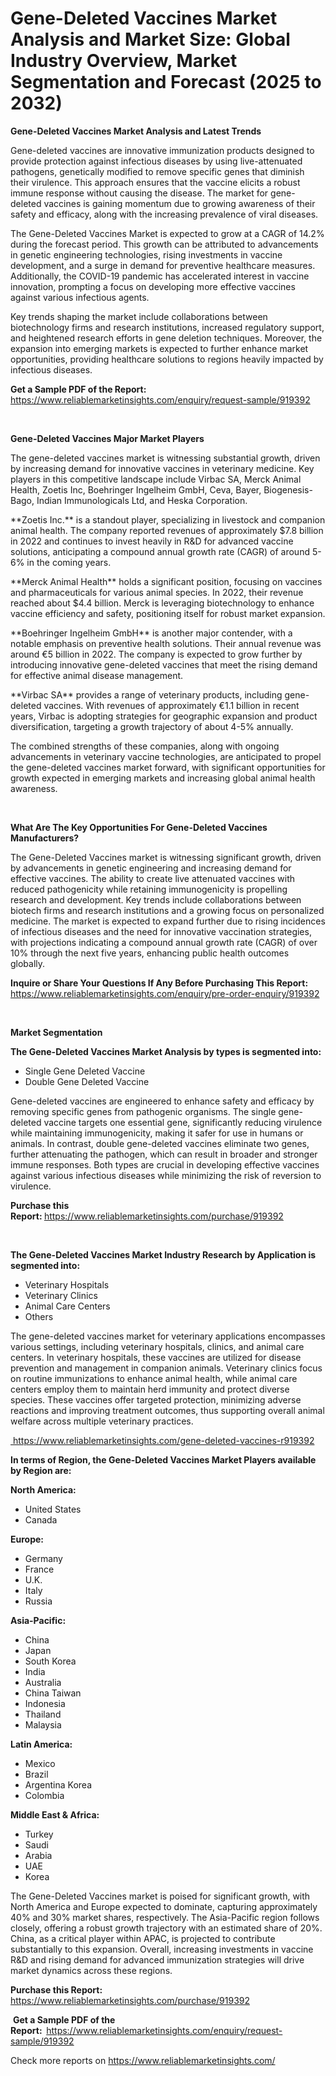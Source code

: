 <p><h1>Gene-Deleted Vaccines Market Analysis and Market Size: Global Industry Overview, Market Segmentation and Forecast (2025 to 2032)</h1></p><p><strong>Gene-Deleted Vaccines Market Analysis and Latest Trends</strong></p>
<p><p>Gene-deleted vaccines are innovative immunization products designed to provide protection against infectious diseases by using live-attenuated pathogens, genetically modified to remove specific genes that diminish their virulence. This approach ensures that the vaccine elicits a robust immune response without causing the disease. The market for gene-deleted vaccines is gaining momentum due to growing awareness of their safety and efficacy, along with the increasing prevalence of viral diseases.</p><p>The Gene-Deleted Vaccines Market is expected to grow at a CAGR of 14.2% during the forecast period. This growth can be attributed to advancements in genetic engineering technologies, rising investments in vaccine development, and a surge in demand for preventive healthcare measures. Additionally, the COVID-19 pandemic has accelerated interest in vaccine innovation, prompting a focus on developing more effective vaccines against various infectious agents. </p><p>Key trends shaping the market include collaborations between biotechnology firms and research institutions, increased regulatory support, and heightened research efforts in gene deletion techniques. Moreover, the expansion into emerging markets is expected to further enhance market opportunities, providing healthcare solutions to regions heavily impacted by infectious diseases.</p></p>
<p><strong>Get a Sample PDF of the Report:&nbsp;</strong> <a href="https://www.reliablemarketinsights.com/enquiry/request-sample/919392?utm_campaign=2532&utm_medium=2&utm_source=Github&utm_content=ia&utm_term=03032025&utm_id=gene-deleted-vaccines">https://www.reliablemarketinsights.com/enquiry/request-sample/919392</a></p>
<p>&nbsp;</p>
<p><strong>Gene-Deleted Vaccines Major Market Players</strong></p>
<p><p>The gene-deleted vaccines market is witnessing substantial growth, driven by increasing demand for innovative vaccines in veterinary medicine. Key players in this competitive landscape include Virbac SA, Merck Animal Health, Zoetis Inc, Boehringer Ingelheim GmbH, Ceva, Bayer, Biogenesis-Bago, Indian Immunologicals Ltd, and Heska Corporation.</p><p>**Zoetis Inc.** is a standout player, specializing in livestock and companion animal health. The company reported revenues of approximately $7.8 billion in 2022 and continues to invest heavily in R&D for advanced vaccine solutions, anticipating a compound annual growth rate (CAGR) of around 5-6% in the coming years.</p><p>**Merck Animal Health** holds a significant position, focusing on vaccines and pharmaceuticals for various animal species. In 2022, their revenue reached about $4.4 billion. Merck is leveraging biotechnology to enhance vaccine efficiency and safety, positioning itself for robust market expansion.</p><p>**Boehringer Ingelheim GmbH** is another major contender, with a notable emphasis on preventive health solutions. Their annual revenue was around €5 billion in 2022. The company is expected to grow further by introducing innovative gene-deleted vaccines that meet the rising demand for effective animal disease management.</p><p>**Virbac SA** provides a range of veterinary products, including gene-deleted vaccines. With revenues of approximately €1.1 billion in recent years, Virbac is adopting strategies for geographic expansion and product diversification, targeting a growth trajectory of about 4-5% annually.</p><p>The combined strengths of these companies, along with ongoing advancements in veterinary vaccine technologies, are anticipated to propel the gene-deleted vaccines market forward, with significant opportunities for growth expected in emerging markets and increasing global animal health awareness.</p></p>
<p>&nbsp;</p>
<p><strong>What Are The Key Opportunities For Gene-Deleted Vaccines Manufacturers?</strong></p>
<p><p>The Gene-Deleted Vaccines market is witnessing significant growth, driven by advancements in genetic engineering and increasing demand for effective vaccines. The ability to create live attenuated vaccines with reduced pathogenicity while retaining immunogenicity is propelling research and development. Key trends include collaborations between biotech firms and research institutions and a growing focus on personalized medicine. The market is expected to expand further due to rising incidences of infectious diseases and the need for innovative vaccination strategies, with projections indicating a compound annual growth rate (CAGR) of over 10% through the next five years, enhancing public health outcomes globally.</p></p>
<p><strong>Inquire or Share Your Questions If Any Before Purchasing This Report:</strong> <a href="https://www.reliablemarketinsights.com/enquiry/pre-order-enquiry/919392?utm_campaign=2532&utm_medium=2&utm_source=Github&utm_content=ia&utm_term=03032025&utm_id=gene-deleted-vaccines">https://www.reliablemarketinsights.com/enquiry/pre-order-enquiry/919392</a></p>
<p>&nbsp;</p>
<p><strong>Market Segmentation</strong></p>
<p><strong>The Gene-Deleted Vaccines Market Analysis by types is segmented into:</strong></p>
<p><ul><li>Single Gene Deleted Vaccine</li><li>Double Gene Deleted Vaccine</li></ul></p>
<p><p>Gene-deleted vaccines are engineered to enhance safety and efficacy by removing specific genes from pathogenic organisms. The single gene-deleted vaccine targets one essential gene, significantly reducing virulence while maintaining immunogenicity, making it safer for use in humans or animals. In contrast, double gene-deleted vaccines eliminate two genes, further attenuating the pathogen, which can result in broader and stronger immune responses. Both types are crucial in developing effective vaccines against various infectious diseases while minimizing the risk of reversion to virulence.</p></p>
<p><strong>Purchase this Report:&nbsp;</strong><a href="https://www.reliablemarketinsights.com/purchase/919392?utm_campaign=2532&utm_medium=2&utm_source=Github&utm_content=ia&utm_term=03032025&utm_id=gene-deleted-vaccines">https://www.reliablemarketinsights.com/purchase/919392</a></p>
<p>&nbsp;</p>
<p><strong>The Gene-Deleted Vaccines Market Industry Research by Application is segmented into:</strong></p>
<p><ul><li>Veterinary Hospitals</li><li>Veterinary Clinics</li><li>Animal Care Centers</li><li>Others</li></ul></p>
<p><p>The gene-deleted vaccines market for veterinary applications encompasses various settings, including veterinary hospitals, clinics, and animal care centers. In veterinary hospitals, these vaccines are utilized for disease prevention and management in companion animals. Veterinary clinics focus on routine immunizations to enhance animal health, while animal care centers employ them to maintain herd immunity and protect diverse species. These vaccines offer targeted protection, minimizing adverse reactions and improving treatment outcomes, thus supporting overall animal welfare across multiple veterinary practices.</p></p>
<p><a href="https://www.reliablemarketinsights.com/gene-deleted-vaccines-r919392?utm_campaign=2532&utm_medium=2&utm_source=Github&utm_content=ia&utm_term=03032025&utm_id=gene-deleted-vaccines">&nbsp;https://www.reliablemarketinsights.com/gene-deleted-vaccines-r919392</a></p>
<p><strong>In terms of Region, the Gene-Deleted Vaccines Market Players available by Region are:</strong></p>
<p>
    <p> <strong> North America: </strong>
        <ul>
            <li>United States</li>
            <li>Canada</li>
        </ul>
        </p> 
    <p> <strong> Europe: </strong>
        <ul>
            <li>Germany</li>
            <li>France</li>
            <li>U.K.</li>
            <li>Italy</li>
            <li>Russia</li>
        </ul>
        </p> 
    <p> <strong> Asia-Pacific: </strong>
        <ul>
            <li>China</li>
            <li>Japan</li>
            <li>South Korea</li>
            <li>India</li>
            <li>Australia</li>
            <li>China Taiwan</li>
            <li>Indonesia</li>
            <li>Thailand</li>
            <li>Malaysia</li>
        </ul>
        </p> 
    <p> <strong> Latin America: </strong>
        <ul>
            <li>Mexico</li>
            <li>Brazil</li>
            <li>Argentina Korea</li>
            <li>Colombia</li>
        </ul>
        </p> 
    <p> <strong> Middle East & Africa: </strong>
        <ul>
            <li>Turkey</li>
            <li>Saudi</li>
            <li>Arabia</li>
            <li>UAE</li>
            <li>Korea</li>
        </ul>
    </p>
    </p>
<p><p>The Gene-Deleted Vaccines market is poised for significant growth, with North America and Europe expected to dominate, capturing approximately 40% and 30% market shares, respectively. The Asia-Pacific region follows closely, offering a robust growth trajectory with an estimated share of 20%. China, as a critical player within APAC, is projected to contribute substantially to this expansion. Overall, increasing investments in vaccine R&D and rising demand for advanced immunization strategies will drive market dynamics across these regions.</p></p>
<p><strong>Purchase this Report: </strong><a href="https://www.reliablemarketinsights.com/purchase/919392?utm_campaign=2532&utm_medium=2&utm_source=Github&utm_content=ia&utm_term=03032025&utm_id=gene-deleted-vaccines">https://www.reliablemarketinsights.com/purchase/919392</a></p>
<p>&nbsp;<strong>Get a Sample PDF of the Report:&nbsp;&nbsp;</strong><a href="https://www.reliablemarketinsights.com/enquiry/request-sample/919392?utm_campaign=2532&utm_medium=2&utm_source=Github&utm_content=ia&utm_term=03032025&utm_id=gene-deleted-vaccines">https://www.reliablemarketinsights.com/enquiry/request-sample/919392</a></p>
<p><strong></strong></p>
<p>Check more reports on <a href="https://www.reliablemarketinsights.com/?utm_campaign=2532&utm_medium=2&utm_source=Github&utm_content=ia&utm_term=03032025&utm_id=gene-deleted-vaccines">https://www.reliablemarketinsights.com/</a></p>